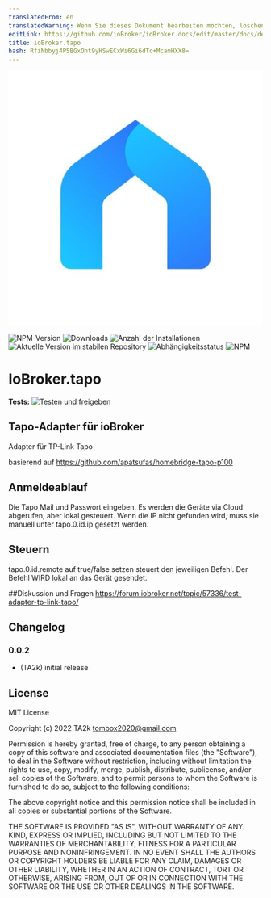 ```yaml
---
translatedFrom: en
translatedWarning: Wenn Sie dieses Dokument bearbeiten möchten, löschen Sie bitte das Feld "translationsFrom". Andernfalls wird dieses Dokument automatisch erneut übersetzt
editLink: https://github.com/ioBroker/ioBroker.docs/edit/master/docs/de/adapterref/iobroker.tapo/README.md
title: ioBroker.tapo
hash: RfiNbbyj4P5BGxOht9yHSwECxWi6Gi6dTc+McamHXX8=
---
```

![Logo](../../../en/adapterref/iobroker.tapo/admin/tapo.png)

![NPM-Version](https://img.shields.io/npm/v/iobroker.tapo.svg)
![Downloads](https://img.shields.io/npm/dm/iobroker.tapo.svg)
![Anzahl der Installationen](https://iobroker.live/badges/tapo-installed.svg)
![Aktuelle Version im stabilen Repository](https://iobroker.live/badges/tapo-stable.svg)
![Abhängigkeitsstatus](https://img.shields.io/david/TA2k/iobroker.tapo.svg)
![NPM](https://nodei.co/npm/iobroker.tapo.png?downloads=true)

# IoBroker.tapo
**Tests:** ![Testen und freigeben](https://github.com/TA2k/ioBroker.tapo/workflows/Test%20and%20Release/badge.svg)

## Tapo-Adapter für ioBroker
Adapter für TP-Link Tapo

basierend auf https://github.com/apatsufas/homebridge-tapo-p100

## Anmeldeablauf
Die Tapo Mail und Passwort eingeben. Es werden die Geräte via Cloud abgerufen, aber lokal gesteuert.
Wenn die IP nicht gefunden wird, muss sie manuell unter tapo.0.id.ip gesetzt werden.

## Steuern
tapo.0.id.remote auf true/false setzen steuert den jeweiligen Befehl. Der Befehl WIRD lokal an das Gerät gesendet.

##Diskussion und Fragen
<https://forum.iobroker.net/topic/57336/test-adapter-tp-link-tapo/>

## Changelog

### 0.0.2

- (TA2k) initial release

## License

MIT License

Copyright (c) 2022 TA2k <tombox2020@gmail.com>

Permission is hereby granted, free of charge, to any person obtaining a copy
of this software and associated documentation files (the "Software"), to deal
in the Software without restriction, including without limitation the rights
to use, copy, modify, merge, publish, distribute, sublicense, and/or sell
copies of the Software, and to permit persons to whom the Software is
furnished to do so, subject to the following conditions:

The above copyright notice and this permission notice shall be included in all
copies or substantial portions of the Software.

THE SOFTWARE IS PROVIDED "AS IS", WITHOUT WARRANTY OF ANY KIND, EXPRESS OR
IMPLIED, INCLUDING BUT NOT LIMITED TO THE WARRANTIES OF MERCHANTABILITY,
FITNESS FOR A PARTICULAR PURPOSE AND NONINFRINGEMENT. IN NO EVENT SHALL THE
AUTHORS OR COPYRIGHT HOLDERS BE LIABLE FOR ANY CLAIM, DAMAGES OR OTHER
LIABILITY, WHETHER IN AN ACTION OF CONTRACT, TORT OR OTHERWISE, ARISING FROM,
OUT OF OR IN CONNECTION WITH THE SOFTWARE OR THE USE OR OTHER DEALINGS IN THE
SOFTWARE.
